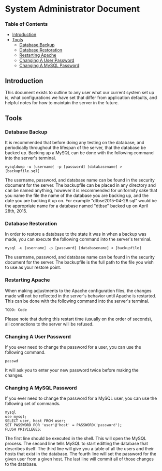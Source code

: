 # System Administrator Document

### Table of Contents
* [Introduction](#introduction)
* [Tools](#tools)
  * [Database Backup](#database-backup)
  * [Database Restoration](#database-restoration)
  * [Restarting Apache](#restarting-apache)
  * [Changing A User Password](#changing-a-user-password)
  * [Changing A MySQL Password](#changing-a-mysql-password)

## Introduction

This document exists to outline to any user what our current system set up is, what configurations we have set that differ from application defaults, and helpful notes for how to maintain the server in the future.

## Tools

### Database Backup

It is recommended that before doing any testing on the database, and periodically throughout the lifespan of the server, that the database be backed up. Backing up a MySQL can be done with the following command into the server's terminal.

```
mysqldump -u [username] -p [password] [databasename] > [backupfile.sql]
```

The username, password, and database name can be found in the security document for the server. The backupfile can be placed in any directory and can be named anything, however it is recommended for uniformity sake that you name the file the name of the database you are backing up, and the date you are backing it up on. For example "dtbse2015-04-28.sql" would be the appropriate name for a database named "dtbse" backed up on April 28th, 2015.

### Database Restoration

In order to restore a database to the state it was in when a backup was made, you can execute the following command into the server's terminal.

````
mysql -u [username] -p [password] [databasename] < [backupfile]
````

The username, password, and database name can be found in the security document for the server. The backupfile is the full path to the file you wish to use as your restore point.

### Restarting Apache

When making adjustments to the Apache configuration files, the changes made will not be reflected in the server's behavior until Apache is restarted. This can be done with the following command into the server's terminal.

```
TODO: Code
```

Please note that during this restart time (usually on the order of seconds), all connections to the server will be refused.

### Changing A User Password

If you ever need to change the password for a user, you can use the following command.

````
passwd
````

It will ask you to enter your new password twice before making the changes.

### Changing A MySQL Password

If you ever need to change the password for a MySQL user, you can use the following set of commands.

````
mysql
use mysql;
SELECT user, host FROM user;
SET PASSWORD FOR 'user'@'host' = PASSWORD('password');
FLUSH PRIVILEGES;
````

The first line should be executed in the shell. This will open the MySQL process. The second line tells MySQL to start editting the database that describes itself. The third line will give you a table of all the users and their hosts that exist in the database. The fourth line will set the password for the given user from a given host. The last line will commit all of those changes to the database.
